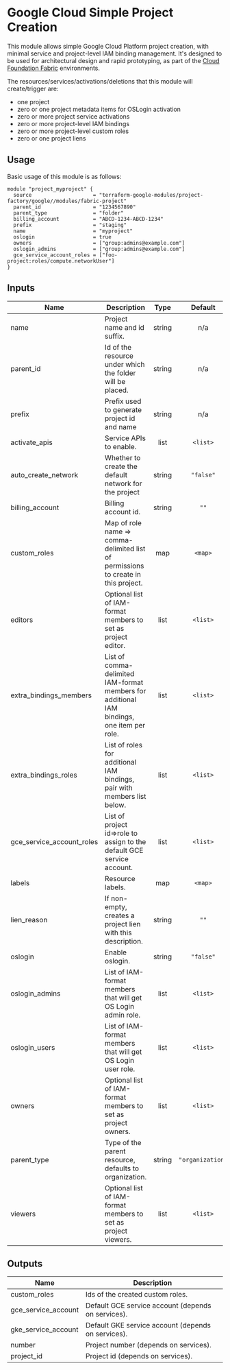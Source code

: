 # Google Cloud Simple Project Creation

This module allows simple Google Cloud Platform project creation, with minimal service and project-level IAM binding management. It's designed to be used for architectural design and rapid prototyping, as part of the [Cloud Foundation Fabric](https://github.com/terraform-google-modules/cloud-foundation-fabric) environments.

The resources/services/activations/deletions that this module will create/trigger are:

- one project
- zero or one project metadata items for OSLogin activation
- zero or more project service activations
- zero or more project-level IAM bindings
- zero or more project-level custom roles
- zero or one project liens

## Usage

Basic usage of this module is as follows:

```hcl
module "project_myproject" {
  source                    = "terraform-google-modules/project-factory/google//modules/fabric-project"
  parent_id                 = "1234567890"
  parent_type               = "folder"
  billing_account           = "ABCD-1234-ABCD-1234"
  prefix                    = "staging"
  name                      = "myproject"
  oslogin                   = true
  owners                    = ["group:admins@example.com"]
  oslogin_admins            = ["group:admins@example.com"]
  gce_service_account_roles = ["foo-project:roles/compute.networkUser"]
}
```

[^]: (autogen_docs_start)

## Inputs

| Name | Description | Type | Default | Required |
|------|-------------|:----:|:-----:|:-----:|
| name | Project name and id suffix. | string | n/a | yes |
| parent\_id | Id of the resource under which the folder will be placed. | string | n/a | yes |
| prefix | Prefix used to generate project id and name | string | n/a | yes |
| activate\_apis | Service APIs to enable. | list | `<list>` | no |
| auto\_create\_network | Whether to create the default network for the project | string | `"false"` | no |
| billing\_account | Billing account id. | string | `""` | no |
| custom\_roles | Map of role name => comma-delimited list of permissions to create in this project. | map | `<map>` | no |
| editors | Optional list of IAM-format members to set as project editor. | list | `<list>` | no |
| extra\_bindings\_members | List of comma-delimited IAM-format members for additional IAM bindings, one item per role. | list | `<list>` | no |
| extra\_bindings\_roles | List of roles for additional IAM bindings, pair with members list below. | list | `<list>` | no |
| gce\_service\_account\_roles | List of project id=>role to assign to the default GCE service account. | list | `<list>` | no |
| labels | Resource labels. | map | `<map>` | no |
| lien\_reason | If non-empty, creates a project lien with this description. | string | `""` | no |
| oslogin | Enable oslogin. | string | `"false"` | no |
| oslogin\_admins | List of IAM-format members that will get OS Login admin role. | list | `<list>` | no |
| oslogin\_users | List of IAM-format members that will get OS Login user role. | list | `<list>` | no |
| owners | Optional list of IAM-format members to set as project owners. | list | `<list>` | no |
| parent\_type | Type of the parent resource, defaults to organization. | string | `"organization"` | no |
| viewers | Optional list of IAM-format members to set as project viewers. | list | `<list>` | no |

## Outputs

| Name | Description |
|------|-------------|
| custom\_roles | Ids of the created custom roles. |
| gce\_service\_account | Default GCE service account (depends on services). |
| gke\_service\_account | Default GKE service account (depends on services). |
| number | Project number (depends on services). |
| project\_id | Project id (depends on services). |

[^]: (autogen_docs_end)
